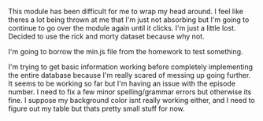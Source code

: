 This module has been difficult for me to wrap my head around. I feel like theres a lot being thrown at me that I'm just not absorbing but
I'm going to continue to go over the module again until it clicks. I'm just a little lost.
Decided to use the rick and morty dataset because why not.

I'm going to borrow the min.js file from the homework to test something.

I'm trying to get basic information working before completely implementing the
entire database because I'm really scared of messing up going further.
It seems to be working so far but I'm having an issue with the episode number.
I need to fix a few minor spelling/grammar errors but otherwise its fine.
I suppose my background color isnt really working either, and I need to figure out my table but thats pretty small stuff for now.
